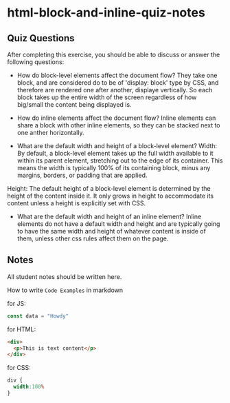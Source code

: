 # html-block-and-inline-quiz-notes

## Quiz Questions

After completing this exercise, you should be able to discuss or answer the following questions:

- How do block-level elements affect the document flow?
They take one block, and are considered do to be of 'display: block' type by CSS, and therefore are rendered one after another, displaye vertically. So each block takes up the entire width of the screen regardless of how big/small the content being displayed is.

- How do inline elements affect the document flow?
Inline elements can share a block with other inline elements, so they can be stacked next to one anther horizontally.

- What are the default width and height of a block-level element?
Width: By default, a block-level element takes up the full width available to it within its parent element, stretching out to the edge of its container. This means the width is typically 100% of its containing block, minus any margins, borders, or padding that are applied.

Height: The default height of a block-level element is determined by the height of the content inside it. It only grows in height to accommodate its content unless a height is explicitly set with CSS.

- What are the default width and height of an inline element?
Inline elements do not have a default width and height and are typically going to have the same width and height of whatever content is inside of them, unless other css rules affect them on the page.

## Notes

All student notes should be written here.


How to write `Code Examples` in markdown

for JS:
```javascript
const data = "Howdy"
```

for HTML:
```html
<div>
  <p>This is text content</p>
</div>
```

for CSS:
```css
div {
  width:100%
}
```
